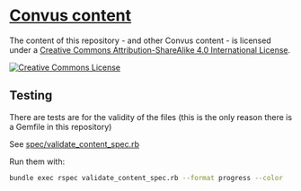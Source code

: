 # [Convus content](https://www.convus.org)

The content of this repository - and other Convus content - is licensed under a <a rel="license" href="http://creativecommons.org/licenses/by-sa/4.0/">Creative Commons Attribution-ShareAlike 4.0 International License</a>.

<a rel="license" href="http://creativecommons.org/licenses/by-sa/4.0/"><img alt="Creative Commons License" src="https://i.creativecommons.org/l/by-sa/4.0/88x31.png"/></a>


## Testing

There are tests are for the validity of the files (this is the only reason there is a Gemfile in this repository)

See [spec/validate_content_spec.rb](spec/validate_content_spec.rb)

Run them with:

```bash
bundle exec rspec validate_content_spec.rb --format progress --color
```